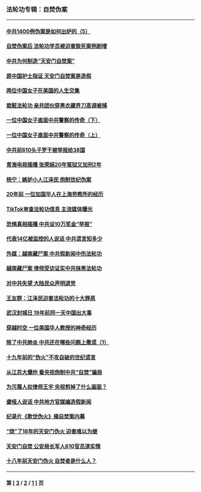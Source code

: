 ### 法轮功专辑：自焚伪案
---
#### [中共1400例伪案是如何出炉的（5）](../../pages/nf5562/n13226831.md?05010430) 
#### [自焚伪案后 法轮功学员被迫害致死案例剧增](../../pages/nf5562/n13190600.md?05010430) 
#### [中共为何制造“天安门自焚案”](../../pages/nf5562/n13183270.md?05010430) 
#### [原中国护士指证 天安门自焚案是造假](../../pages/nf5562/n13172289.md?05010430) 
#### [两位中国女子在美国的人生交集](../../pages/nf5562/n13156138.md?05010430) 
#### [栽赃法轮功 亲共团伙穿黑衣藏界刀高调被捕](../../pages/nf5562/n13073780.md?05010430) 
#### [一位中国女子直面中共警察的传奇（下）](../../pages/nf5562/n12989706.md?05010430) 
#### [一位中国女子直面中共警察的传奇（上）](../../pages/nf5562/n12985072.md?05010430) 
#### [中共前610头子罗干被举报给38国](../../pages/nf5562/n12975419.md?05010430) 
#### [青海电视插播 张荣娟20年冤狱又加刑2年](../../pages/nf5562/n12738166.md?05010430) 
#### [杨宁：嫉妒小人江泽民 炮制世纪伪案](../../pages/nf5562/n12724108.md?05010430) 
#### [20年前 一位加国华人在上海劳教所的经历](../../pages/nf5562/n12707932.md?05010430) 
#### [TikTok审查法轮功信息 主流媒体曝光](../../pages/nf5562/n12362336.md?05010430) 
#### [恐惧真相插播 中共设10万奖金“举报”](../../pages/nf5562/n12306396.md?05010430) 
#### [代表14亿被监控的人说话 中共谎言知多少](../../pages/nf5562/n12297484.md?05010430) 
#### [外媒：越南藏尸案 中共假新闻中伤法轮功](../../pages/nf5562/n12264411.md?05010430) 
#### [越南藏尸案 律师受访证实中共抹黑法轮功](../../pages/nf5562/n12261878.md?05010430) 
#### [对中共失望 大陆民众声明退党](../../pages/nf5562/n12187315.md?05010430) 
#### [王友群：江泽民迫害法轮功的十大罪恶](../../pages/nf5562/n12169074.md?05010430) 
#### [武汉封城日 19年前同一天中国出大事](../../pages/nf5562/n12150901.md?05010430) 
#### [穿越时空  一位美国华人教授的神奇经历](../../pages/nf5562/n12097460.md?05010430) 
#### [除了中共肺炎 中共还在哪些问题上撒谎（1）](../../pages/nf5562/n11955770.md?05010430) 
#### [十九年前的“伪火”不攻自破的世纪谎言](../../pages/nf5562/n11813238.md?05010430) 
#### [从江苏大爆炸 看央视炮制中共“自焚”骗局](../../pages/nf5562/n11140275.md?05010430) 
#### [为污蔑人权律师王宇 央视剪掉了什么画面？](../../pages/nf5562/n11130142.md?05010430) 
#### [聋哑人说话 中共地方官媒编造假新闻](../../pages/nf5562/n11006067.md?05010430) 
#### [纪录片《欺世伪火》揭自焚案内幕](../../pages/nf5562/n11002664.md?05010430) 
#### [“烧”了18年的天安门伪火 迫害难以为继](../../pages/nf5562/n10996660.md?05010430) 
#### [天安门自焚 公安局长军人610官员道实情](../../pages/nf5562/n10997098.md?05010430) 
#### [十八年前天安门伪火 自焚者是什么人？](../../pages/nf5562/n10996556.md?05010430) 

---
#### 第 [ [3](./3.md?05010430) / [2](./2.md?05010430) / [1](./1.md?05010430) ] 页
